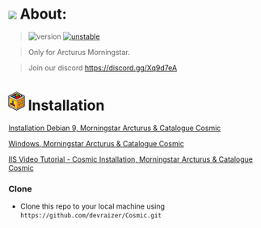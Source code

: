 

# <img src="https://habborator.org/archive/icons/medium/go_arrow.gif"> About:


> ![version](https://img.shields.io/badge/production-2.0.0-green?logo=appveyor&style=flat-square) [![unstable](https://img.shields.io/badge/stability-stable-green?logo=appveyor&style=flat-square)](http://github.com/badges/stability-badges)

> Only for Arcturus Morningstar.

> Join our discord <a href="https://discord.gg/Xq9d7eA">https://discord.gg/Xq9d7eA</a>

# <img src="https://raw.githubusercontent.com/Wulles/eyethatseeseverything/master/pwrup_pins.gif"> Installation


<a href="https://github.com/devraizer/Cosmic/wiki/Installation---Debian-9,-Morningstar-Arcturus-&-Catalogue---Cosmic">Installation Debian 9, Morningstar Arcturus & Catalogue Cosmic</a>

<a href="https://github.com/devraizer/Cosmic/wiki/Installation---Windows,-Morningstar-Arcturus-&-Catalogue---Cosmic">Windows, Morningstar Arcturus & Catalogue Cosmic</a>

<a href="https://vimeo.com/396311594">IIS Video Tutorial - Cosmic Installation, Morningstar Arcturus & Catalogue Cosmic</a>


### Clone

- Clone this repo to your local machine using `https://github.com/devraizer/Cosmic.git`

